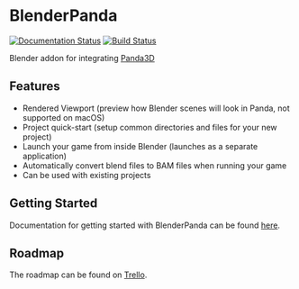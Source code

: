 # BlenderPanda
[![Documentation Status](https://readthedocs.org/projects/blenderpanda/badge/?version=latest)](http://blenderpanda.readthedocs.io/en/latest/?badge=latest)
[![Build Status](https://travis-ci.org/Moguri/BlenderPanda.svg?branch=master)](https://travis-ci.org/Moguri/BlenderPanda)

Blender addon for integrating [Panda3D](http://www.panda3d.org/)

## Features
* Rendered Viewport (preview how Blender scenes will look in Panda, not supported on macOS)
* Project quick-start (setup common directories and files for your new project)
* Launch your game from inside Blender (launches as a separate application)
* Automatically convert blend files to BAM files when running your game
* Can be used with existing projects

## Getting Started
Documentation for getting started with BlenderPanda can be found [here](https://blenderpanda.readthedocs.org/en/latest/getting_started.html).

## Roadmap
The roadmap can be found on [Trello](https://trello.com/b/P7jBDDsS/roadmap).
